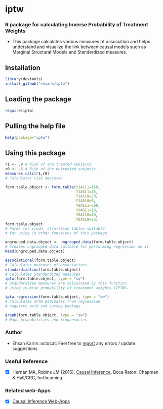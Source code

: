 # iptw
### R package for calculating Inverse Probability of Treatment Weights
* This package calculates various measures of association and helps understand and visualize the link between causal models such as Marginal Structural Models and Standerdized measures.

## Installation
```R
library(devtools)
install_github("ehsanx/iptw")
```

## Loading the package
```R
require(iptw)
```

## Pulling the help file
```R
help(package="iptw")
```

## Using this package 
```R
r1 <- .9 # Risk of the treated subjects
r0 <- .5 # Risk of the untreated subjects
measures.calc(r1,r0)
# Calculates risk measures

form.table.object <- form.table(Y1A1L1=150, 
                                Y1A0L1=45, 
                                Y1A1L0=20, 
                                Y1A0L0=5, 
                                Y0A1L1=300, 
                                Y0A0L1=10, 
                                Y0A1L0=40, 
                                Y0A0L0=55)
form.table.object
# Forms the crude, stratified tables suitable 
# for using in other functions of this package.

ungrouped.data.object <- ungrouped.data(form.table.object)
# Creates ungrouped data suitable for performing regression on it
head(ungrouped.data.object)

associational(form.table.object) 
# Calculates measures of associations
standardization(form.table.object) 
# Calculates Standardized measures
iptw(form.table.object, type = "sw") 
# Standardized measures are calculated by this function 
# using inverse probability of treatment weights (IPTW).

iptw.regression(form.table.object, type = "sw") 
# Calculates IPTW estimates from regression
# requires grid and survey package

graph(form.table.object, type = "sw")
# Maps probabilities and frequesncies
```
### Author 
* Ehsan Karim :octocat: Feel free to [report](http://www.ehsankarim.com/) any errors / update suggestions. 

### Useful Reference
- [x] Hernán MA, Robins JM (2016). [Causal Inference](https://www.hsph.harvard.edu/miguel-hernan/causal-inference-book/). Boca Raton: Chapman & Hall/CRC, forthcoming.

### Related web-Apps
- [x] [Causal Inference Web-Apps](http://www.ehsankarim.com/software/webapps)
